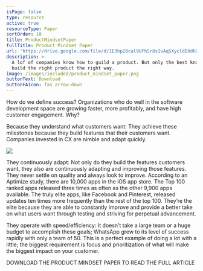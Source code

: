 ```yaml
---
isPage: false
type: resource
active: true
resourceType: Paper
sortOrder: 10
title: ProductMindsetPaper
fullTitle: Product Mindset Paper
url: 'https://drive.google.com/file/d/1E3hp28cal9UFhSr8sIvAqSXycldDXdhX/view'
description: >-
  A lof of companies know how to guild a product. But only the best know how to
  build the right product the right way.
image: /images/included/product_mindset_paper.png
buttonText: Download
buttonFAIcon: fas arrow-down
---
```

How do we define success? Organizations who do well in the software development space are growing faster, more profitably, and have high customer engagement. Why? 



Because they understand what customers want: They achieve these milestones because they build features that their customers want. Companies invested in CX are nimble and adapt quickly. 

![](/images/product-mindset-paperbitmap.png)

They continuously adapt: Not only do they build the features customers want, they also are continuously adapting and improving those features. They never settle on quality and always look to improve. According to an Aptimize study, there are 10,000 apps in the iOS app store. The Top 100 ranked apps released three times as often as the other 9,900 apps available. The truly elite apps, like Facebook and Pinterest, released updates ten times more frequently than the rest of the top 100. They’re the elite because they are able to constantly improve and provide a better take on what users want through testing and striving for perpetual advancement. 

They operate with speed/efficiency: It doesn’t take a large team or a huge budget to accomplish these goals; WhatsApp grew to its level of success rapidly with only a team of 50. This is a perfect example of doing a lot with a little; the biggest requirement is focus and prioritization of what will make the biggest impact on your customer.

DOWNLOAD THE PRODUCT MINDSET PAPER  TO READ THE FULL ARTICLE
